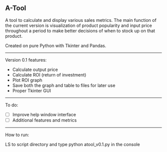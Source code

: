 ## **A-Tool**

A tool to calculate and display various sales metrics.
The main function of the current version is visualization of product popularity and input price throughout a period to make better decisions of when to stock up on that product.

Created on pure Python with Tkinter and Pandas.

______________

Version 0.1 features:

 - Calculate output price
 - Calculate ROI (return of investment)
 - Plot ROI graph
 - Save both the graph and table to files for later use
 - Proper Tkinter GUI

______________

To do:

 - [ ] Improve help window interface
 - [ ] Additional features and metrics

______________

How to run:

LS to script directory and type python atool_v0.1.py in the console
